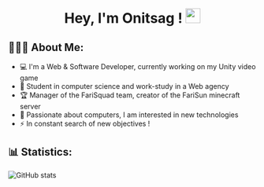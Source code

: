 <h1 align="center">Hey, I'm Onitsag ! <img src="https://user-images.githubusercontent.com/42378118/110234147-e3259600-7f4e-11eb-95be-0c4047144dea.gif" width="30"></h1>

<h2 align="left">👨🏻‍💻 About Me:</h2>

- 💻 I'm a Web & Software Developer, currently working on my Unity video game
- 🚀 Student in computer science and work-study in a Web agency
- 🏆 Manager of the FariSquad team, creator of the FariSun minecraft server
- 🎯 Passionate about computers, I am interested in new technologies
- ⚡ In constant search of new objectives !

<h2 align="left">📊 Statistics:</h2>

![GitHub stats](https://github-readme-stats.vercel.app/api/?username=Onitsag&show_icons=true&title_color=fff&icon_color=79ff97&text_color=9f9f9f&bg_color=151515)
